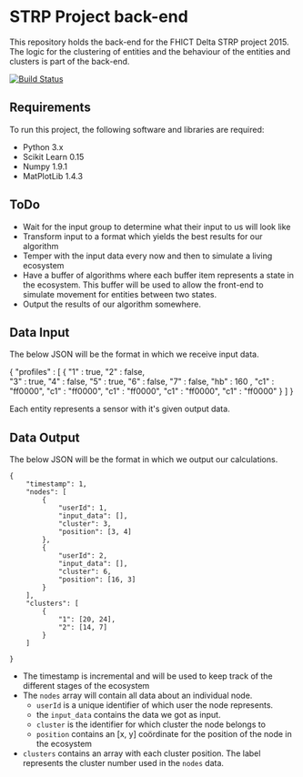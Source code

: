 STRP Project back-end
=======

This repository holds the back-end for the FHICT Delta STRP project 2015. The logic for the clustering of entities and the behaviour of the entities and clusters is part of the back-end.

[![Build Status](https://travis-ci.org/ldebruijn/STRP.svg?branch=dev)](https://travis-ci.org/ldebruijn/STRP)

Requirements
------------

To run this project, the following software and libraries are required:
* Python 3.x
* Scikit Learn 0.15
* Numpy 1.9.1
* MatPlotLib 1.4.3


ToDo
----

* Wait for the input group to determine what their input to us will look like
* Transform input to a format which yields the best results for our algorithm
* Temper with the input data every now and then to simulate a living ecosystem
* Have a buffer of algorithms where each buffer item represents a state in the ecosystem. This buffer will be used to allow the front-end to simulate movement for entities between two states.
* Output the results of our algorithm somewhere.


Data Input
----------

The below JSON will be the format in which we receive input data.

{ 
	"profiles" : [
		{ 
		  "1" : true, 
		  "2" : false,  
		  "3" : true, 
		  "4" : false, 
		  "5" : true, 
		  "6" : false, 
		  "7" : false, 
		  "hb" : 160 , 
		  "c1" : "ff0000", 
		  "c1" : "ff0000", 
		  "c1" : "ff0000", 
		  "c1" : "ff0000", 
		  "c1" : "ff0000" 
		}
	]
}

Each entity represents a sensor with it's given output data.


Data Output
-----------

The below JSON will be the format in which we output our calculations.

```
{
	"timestamp": 1,
	"nodes": [
		{
			"userId": 1,
			"input_data": [],
			"cluster": 3,
			"position": [3, 4]
		},
		{
			"userId": 2,
			"input_data": [],
			"cluster": 6,
			"position": [16, 3]
		}
	],
	"clusters": [ 
		{
			"1": [20, 24],
			"2": [14, 7]
		}
	]

}
```

* The timestamp is incremental and will be used to keep track of the different stages of the ecosystem
* The `nodes` array will contain all data about an individual node. 
   * `userId` is a unique identifier of which user the node represents.
   * the `input_data` contains the data we got as input.
   * `cluster` is the identifier for which cluster the node belongs to
   * `position` contains an [x, y] coördinate for the position of the node in the ecosystem
* `clusters` contains an array with each cluster position. The label represents the cluster number used in the `nodes` data.